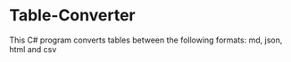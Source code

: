 # Table-Converter
This C# program converts tables between the following formats: md, json, html and csv
